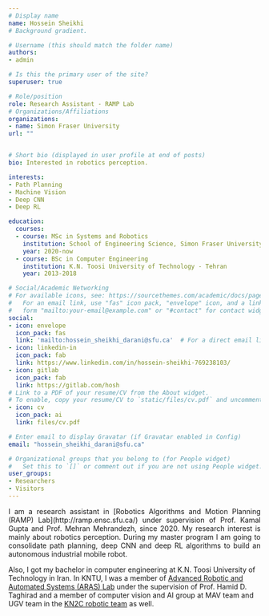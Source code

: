 ```yaml
---
# Display name
name: Hossein Sheikhi
# Background gradient.

# Username (this should match the folder name)
authors:
- admin

# Is this the primary user of the site?
superuser: true

# Role/position
role: Research Assistant - RAMP Lab
# Organizations/Affiliations
organizations:
- name: Simon Fraser University
url: ""


# Short bio (displayed in user profile at end of posts)
bio: Interested in robotics perception.

interests:
- Path Planning
- Machine Vision
- Deep CNN
- Deep RL

education:
  courses:
  - course: MSc in Systems and Robotics
    institution: School of Engineering Science, Simon Fraser University
    year: 2020-now
  - course: BSc in Computer Engineering
    institution: K.N. Toosi University of Technology - Tehran
    year: 2013-2018

# Social/Academic Networking
# For available icons, see: https://sourcethemes.com/academic/docs/page-builder/#icons
#   For an email link, use "fas" icon pack, "envelope" icon, and a link in the
#   form "mailto:your-email@example.com" or "#contact" for contact widget.
social:
- icon: envelope
  icon_pack: fas
  link: 'mailto:hossein_sheikhi_darani@sfu.ca'  # For a direct email link, use "mailto:test@example.org".
- icon: linkedin-in
  icon_pack: fab
  link: https://www.linkedin.com/in/hossein-sheikhi-769238103/
- icon: gitlab
  icon_pack: fab
  link: https://gitlab.com/hosh
# Link to a PDF of your resume/CV from the About widget.
# To enable, copy your resume/CV to `static/files/cv.pdf` and uncomment the lines below.
- icon: cv
  icon_pack: ai
  link: files/cv.pdf

# Enter email to display Gravatar (if Gravatar enabled in Config)
email: "hossein_sheikhi_darani@sfu.ca"

# Organizational groups that you belong to (for People widget)
#   Set this to `[]` or comment out if you are not using People widget.
user_groups:
- Researchers
- Visitors
---
```


<div style="text-align:justify">I am a research assistant in [Robotics Algorithms and Motion Planning (RAMP) Lab](http://ramp.ensc.sfu.ca/) under supervision of Prof. Kamal Gupta and Prof. Mehran Mehrandezh, since 2020. My research interest is mainly about robotics perception. During my master program I am going to consolidate path planning, deep CNN and deep RL algorithms to build an autonomous industrial mobile robot.</div>

Also, I got my bachelor in computer engineering at K.N. Toosi University of Technology in Iran. In KNTU, I was a member of [Advanced Robotic and Automated Systems (ARAS) Lab](https://aras.kntu.ac.ir/) under the supervision of Prof. Hamid D. Taghirad and a member of computer vision and AI group at MAV team and UGV team in the [KN2C robotic team](http://kn2c.aras.kntu.ac.ir/) as well.
